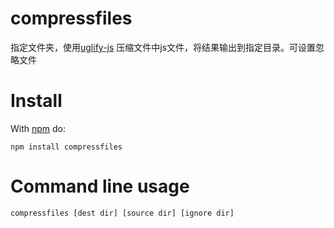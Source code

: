 # compressfiles

指定文件夹，使用[uglify-js](https://www.npmjs.com/package/uglify-js) 压缩文件中js文件，将结果输出到指定目录。可设置忽略文件

# Install

With [npm](https://www.npmjs.com/package/compressfiles) do:

```
npm install compressfiles
```

# Command line usage

```javascript
compressfiles [dest dir] [source dir] [ignore dir]
```